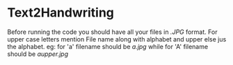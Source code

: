 # Text2Handwriting

Before running the code you should have all your files in *.JPG* format.
For upper case letters mention File name along with alphabet and upper else jus the alphabet.
eg: for 'a' filename should be *a.jpg*
    while for 'A' filename should be *aupper.jpg*

